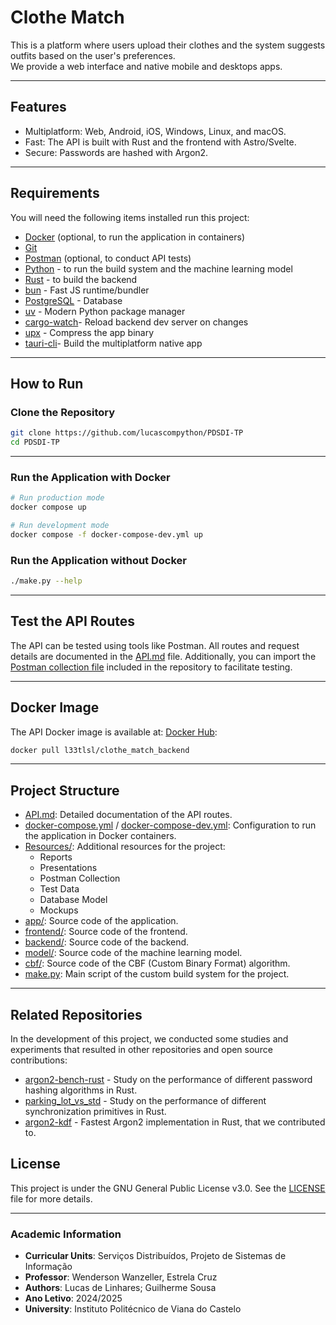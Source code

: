 # Clothe Match

This is a platform where users upload their clothes and the system suggests outfits based on the user's preferences.  
We provide a web interface and native mobile and desktops apps.  

---

## Features

- Multiplatform: Web, Android, iOS, Windows, Linux, and macOS.
- Fast: The API is built with Rust and the frontend with Astro/Svelte.
- Secure: Passwords are hashed with Argon2.

---

## Requirements

You will need the following items installed run this project:

- [Docker](https://www.docker.com/) (optional, to run the application in containers)
- [Git](https://git-scm.com/)
- [Postman](https://www.postman.com/) (optional, to conduct API tests)  
- [Python](https://www.python.org/) - to run the build system and the machine learning model
- [Rust](https://www.rust-lang.org/) - to build the backend
- [bun](https://bun.sh/) - Fast JS runtime/bundler
- [PostgreSQL](https://www.postgresql.org/) - Database
- [uv](https://github.com/astral-sh/uv) - Modern Python package manager
- [cargo-watch](https://crates.io/crates/cargo-watch)- Reload backend dev server on changes
- [upx](https://upx.github.io/) - Compress the app binary
- [tauri-cli](https://tauri.app/)- Build the multiplatform native app

---

## How to Run

### Clone the Repository

```bash
git clone https://github.com/lucascompython/PDSDI-TP
cd PDSDI-TP
```

---

### Run the Application with Docker

```bash
# Run production mode
docker compose up

# Run development mode
docker compose -f docker-compose-dev.yml up
```

### Run the Application without Docker

```bash
./make.py --help
```

---

## Test the API Routes

The API can be tested using tools like Postman. All routes and request details are documented in the [API.md](resources/API.md) file. Additionally, you can import the [Postman collection file](resources/PDSDI.postman_collection.json) included in the repository to facilitate testing.

---

## Docker Image

The API Docker image is available at: [Docker Hub](https://hub.docker.com/r/l33tlsl/clothe_match_backend):

```bash
docker pull l33tlsl/clothe_match_backend
```

---

## Project Structure

- [API.md](resources/API.md): Detailed documentation of the API routes.
- [docker-compose.yml](docker-compose.yml) / [docker-compose-dev.yml](docker-compose-dev.yml): Configuration to run the application in Docker containers.
- [Resources/](resources/): Additional resources for the project:
  - Reports
  - Presentations
  - Postman Collection
  - Test Data  
  - Database Model
  - Mockups
- [app/](app/): Source code of the application.
- [frontend/](frontend/): Source code of the frontend.
- [backend/](backend/): Source code of the backend.
- [model/](model/): Source code of the machine learning model.
- [cbf/](cbf/): Source code of the CBF (Custom Binary Format) algorithm.
- [make.py](make.py): Main script of the custom build system for the project.

---

## Related Repositories

In the development of this project, we conducted some studies and experiments that resulted in other repositories and open source contributions:

- [argon2-bench-rust](https://github.com/lucascompython/argon2-bench-rust) - Study on the performance of different password hashing algorithms in Rust.
- [parking_lot_vs_std](https://github.com/lucascompython/parking_lot_vs_std) - Study on the performance of different synchronization primitives in Rust.
- [argon2-kdf](https://github.com/lucascompython/argon2-kdf) - Fastest Argon2 implementation in Rust, that we contributed to.

## License

This project is under the GNU General Public License v3.0. See the [LICENSE](LICENSE) file for more details.

---

### Academic Information

- **Curricular Units**: Serviços Distribuídos, Projeto de Sistemas de Informação
- **Professor**: Wenderson Wanzeller, Estrela Cruz
- **Authors**: Lucas de Linhares; Guilherme Sousa
- **Ano Letivo**: 2024/2025
- **University**: Instituto Politécnico de Viana do Castelo
